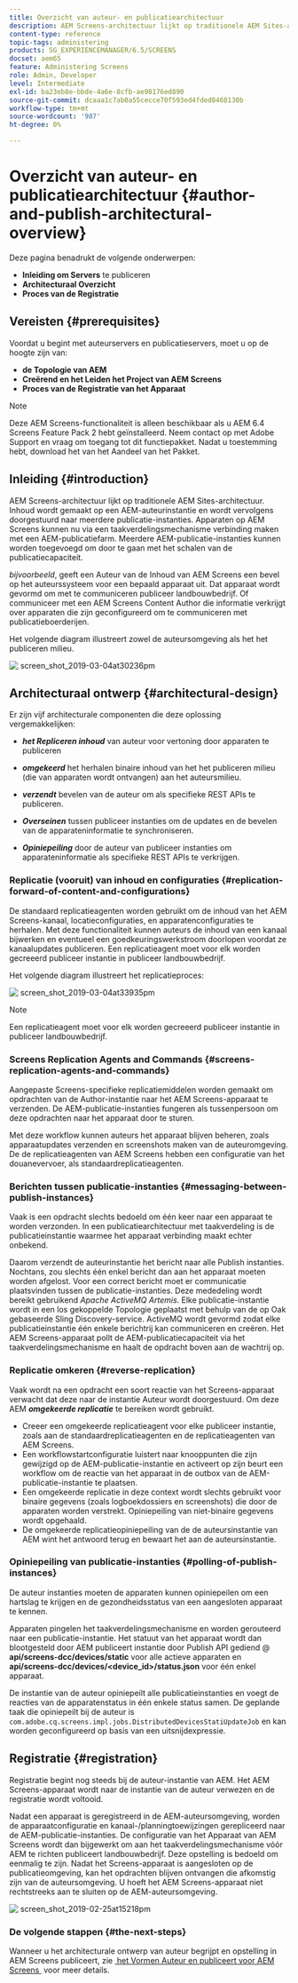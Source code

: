 ```yaml
---
title: Overzicht van auteur- en publicatiearchitectuur
description: AEM Screens-architectuur lijkt op traditionele AEM Sites-architectuur. Inhoud wordt gemaakt op een AEM-auteurinstantie en wordt vervolgens doorgestuurd naar meerdere publicatie-instanties.
content-type: reference
topic-tags: administering
products: SG_EXPERIENCEMANAGER/6.5/SCREENS
docset: aem65
feature: Administering Screens
role: Admin, Developer
level: Intermediate
exl-id: ba23eb8e-bbde-4a6e-8cfb-ae98176ed890
source-git-commit: dcaaa1c7ab0a55cecce70f593ed4fded8468130b
workflow-type: tm+mt
source-wordcount: '987'
ht-degree: 0%

---
```


# Overzicht van auteur- en publicatiearchitectuur {#author-and-publish-architectural-overview}

Deze pagina benadrukt de volgende onderwerpen:

* **Inleiding om Servers** te publiceren
* **Architecturaal Overzicht**
* **Proces van de Registratie**

## Vereisten {#prerequisites}

Voordat u begint met auteurservers en publicatieservers, moet u op de hoogte zijn van:

* **de Topologie van AEM**
* **Creërend en het Leiden het Project van AEM Screens**
* **Proces van de Registratie van het Apparaat**

>[!NOTE]
>
>Deze AEM Screens-functionaliteit is alleen beschikbaar als u AEM 6.4 Screens Feature Pack 2 hebt geïnstalleerd. Neem contact op met Adobe Support en vraag om toegang tot dit functiepakket. Nadat u toestemming hebt, download het van het Aandeel van het Pakket.

## Inleiding {#introduction}

AEM Screens-architectuur lijkt op traditionele AEM Sites-architectuur. Inhoud wordt gemaakt op een AEM-auteurinstantie en wordt vervolgens doorgestuurd naar meerdere publicatie-instanties. Apparaten op AEM Screens kunnen nu via een taakverdelingsmechanisme verbinding maken met een AEM-publicatiefarm. Meerdere AEM-publicatie-instanties kunnen worden toegevoegd om door te gaan met het schalen van de publicatiecapaciteit.

*bijvoorbeeld*, geeft een Auteur van de Inhoud van AEM Screens een bevel op het auteurssysteem voor een bepaald apparaat uit. Dat apparaat wordt gevormd om met te communiceren publiceer landbouwbedrijf. Of communiceer met een AEM Screens Content Author die informatie verkrijgt over apparaten die zijn geconfigureerd om te communiceren met publicatieboerderijen.

Het volgende diagram illustreert zowel de auteursomgeving als het het publiceren milieu.

![&#x200B; screen_shot_2019-03-04at30236pm &#x200B;](assets/screen_shot_2019-03-04at30236pm.png)

## Architecturaal ontwerp {#architectural-design}

Er zijn vijf architecturale componenten die deze oplossing vergemakkelijken:

* ***het Repliceren inhoud*** van auteur voor vertoning door apparaten te publiceren

* ***omgekeerd*** het herhalen binaire inhoud van het het publiceren milieu (die van apparaten wordt ontvangen) aan het auteursmilieu.
* ***verzendt*** bevelen van de auteur om als specifieke REST APIs te publiceren.
* ***Overseinen*** tussen publiceer instanties om de updates en de bevelen van de apparateninformatie te synchroniseren.
* ***Opiniepeiling*** door de auteur van publiceer instanties om apparateninformatie als specifieke REST APIs te verkrijgen.

### Replicatie (vooruit) van inhoud en configuraties {#replication-forward-of-content-and-configurations}

De standaard replicatieagenten worden gebruikt om de inhoud van het AEM Screens-kanaal, locatieconfiguraties, en apparatenconfiguraties te herhalen. Met deze functionaliteit kunnen auteurs de inhoud van een kanaal bijwerken en eventueel een goedkeuringswerkstroom doorlopen voordat ze kanaalupdates publiceren. Een replicatieagent moet voor elk worden gecreeerd publiceer instantie in publiceer landbouwbedrijf.

Het volgende diagram illustreert het replicatieproces:

![&#x200B; screen_shot_2019-03-04at33935pm &#x200B;](assets/screen_shot_2019-03-04at33935pm.png)

>[!NOTE]
>
>Een replicatieagent moet voor elk worden gecreeerd publiceer instantie in publiceer landbouwbedrijf.

### Screens Replication Agents and Commands {#screens-replication-agents-and-commands}

Aangepaste Screens-specifieke replicatiemiddelen worden gemaakt om opdrachten van de Author-instantie naar het AEM Screens-apparaat te verzenden. De AEM-publicatie-instanties fungeren als tussenpersoon om deze opdrachten naar het apparaat door te sturen.

Met deze workflow kunnen auteurs het apparaat blijven beheren, zoals apparaatupdates verzenden en screenshots maken van de auteuromgeving. De de replicatieagenten van AEM Screens hebben een configuratie van het douanevervoer, als standaardreplicatieagenten.

### Berichten tussen publicatie-instanties {#messaging-between-publish-instances}

Vaak is een opdracht slechts bedoeld om één keer naar een apparaat te worden verzonden. In een publicatiearchitectuur met taakverdeling is de publicatieinstantie waarmee het apparaat verbinding maakt echter onbekend.

Daarom verzendt de auteurinstantie het bericht naar alle Publish instanties. Nochtans, zou slechts één enkel bericht dan aan het apparaat moeten worden afgelost. Voor een correct bericht moet er communicatie plaatsvinden tussen de publicatie-instanties. Deze mededeling wordt bereikt gebruikend *Apache ActiveMQ Artemis*. Elke publicatie-instantie wordt in een los gekoppelde Topologie geplaatst met behulp van de op Oak gebaseerde Sling Discovery-service. ActiveMQ wordt gevormd zodat elke publicatieinstantie één enkele berichtrij kan communiceren en creëren. Het AEM Screens-apparaat pollt de AEM-publicatiecapaciteit via het taakverdelingsmechanisme en haalt de opdracht boven aan de wachtrij op.

### Replicatie omkeren {#reverse-replication}

Vaak wordt na een opdracht een soort reactie van het Screens-apparaat verwacht dat deze naar de instantie Auteur wordt doorgestuurd. Om deze AEM ***omgekeerde replicatie*** te bereiken wordt gebruikt.

* Creeer een omgekeerde replicatieagent voor elke publiceer instantie, zoals aan de standaardreplicatieagenten en de replicatieagenten van AEM Screens.
* Een workflowstartconfiguratie luistert naar knooppunten die zijn gewijzigd op de AEM-publicatie-instantie en activeert op zijn beurt een workflow om de reactie van het apparaat in de outbox van de AEM-publicatie-instantie te plaatsen.
* Een omgekeerde replicatie in deze context wordt slechts gebruikt voor binaire gegevens (zoals logboekdossiers en screenshots) die door de apparaten worden verstrekt. Opiniepeiling van niet-binaire gegevens wordt opgehaald.
* De omgekeerde replicatieopiniepeiling van de de auteursinstantie van AEM wint het antwoord terug en bewaart het aan de auteursinstantie.

### Opiniepeiling van publicatie-instanties {#polling-of-publish-instances}

De auteur instanties moeten de apparaten kunnen opiniepeilen om een hartslag te krijgen en de gezondheidsstatus van een aangesloten apparaat te kennen.

Apparaten pingelen het taakverdelingsmechanisme en worden gerouteerd naar een publicatie-instantie. Het statuut van het apparaat wordt dan blootgesteld door AEM publiceert instantie door Publish API gediend @ **api/screens-dcc/devices/static** voor alle actieve apparaten en **api/screens-dcc/devices/&lt;device_id>/status.json** voor één enkel apparaat.

De instantie van de auteur opiniepeilt alle publicatieinstanties en voegt de reacties van de apparatenstatus in één enkele status samen. De geplande taak die opiniepeilt bij de auteur is `com.adobe.cq.screens.impl.jobs.DistributedDevicesStatiUpdateJob` en kan worden geconfigureerd op basis van een uitsnijdexpressie.

## Registratie {#registration}

Registratie begint nog steeds bij de auteur-instantie van AEM. Het AEM Screens-apparaat wordt naar de instantie van de auteur verwezen en de registratie wordt voltooid.

Nadat een apparaat is geregistreerd in de AEM-auteursomgeving, worden de apparaatconfiguratie en kanaal-/planningtoewijzingen gerepliceerd naar de AEM-publicatie-instanties. De configuratie van het Apparaat van AEM Screens wordt dan bijgewerkt om aan het taakverdelingsmechanisme vóór AEM te richten publiceert landbouwbedrijf. Deze opstelling is bedoeld om eenmalig te zijn. Nadat het Screens-apparaat is aangesloten op de publicatieomgeving, kan het opdrachten blijven ontvangen die afkomstig zijn van de auteursomgeving. U hoeft het AEM Screens-apparaat niet rechtstreeks aan te sluiten op de AEM-auteursomgeving.

![&#x200B; screen_shot_2019-02-25at15218pm &#x200B;](assets/screen_shot_2019-02-25at15218pm.png)

### De volgende stappen {#the-next-steps}

Wanneer u het architecturale ontwerp van auteur begrijpt en opstelling in AEM Screens publiceert, zie [&#x200B; het Vormen Auteur en publiceert voor AEM Screens &#x200B;](author-and-publish.md) voor meer details.
